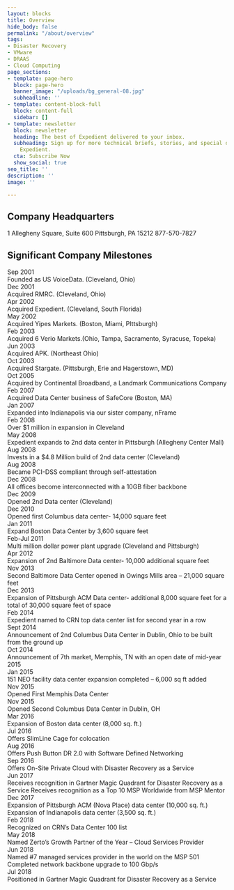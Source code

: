 ```yaml
---
layout: blocks
title: Overview
hide_body: false
permalink: "/about/overview"
tags:
- Disaster Recovery
- VMware
- DRAAS
- Cloud Computing
page_sections:
- template: page-hero
  block: page-hero
  banner_image: "/uploads/bg_general-08.jpg"
  subheadline: ''
- template: content-block-full
  block: content-full
  sidebar: []
- template: newsletter
  block: newsletter
  heading: The best of Expedient delivered to your inbox.
  subheading: Sign up for more technical briefs, stories, and special offers from
    Expedient.
  cta: Subscribe Now
  show_social: true
seo_title: ''
description: ''
image: ''

---
```


## Company Headquarters

1 Allegheny Square, Suite 600
Pittsburgh, PA 15212
877-570-7827

## Significant Company Milestones

<div class="flex mb-4 relative mt-12">
<div class="w-1/3 font-bold font-sans">Sep 2001</div>
<div class="w-2/3">Founded as US VoiceData. (Cleveland, Ohio)</div>
</div>
<div class="flex mb-4 relative">
<div class="w-1/3 font-bold font-sans">Dec 2001</div>
<div class="w-2/3">Acquired RMRC. (Cleveland, Ohio)</div>
</div>
<div class="flex mb-4 relative">
<div class="w-1/3 font-bold font-sans">Apr 2002</div>
<div class="w-2/3">Acquired Expedient. (Cleveland, South Florida)</div>
</div>
<div class="flex mb-4 relative">
<div class="w-1/3 font-bold font-sans">May 2002</div>
<div class="w-2/3">Acquired Yipes Markets. (Boston, Miami, PIttsburgh)</div>
</div>
<div class="flex mb-4 relative">
<div class="w-1/3 font-bold font-sans">Feb 2003</div>
<div class="w-2/3">Acquired 6 Verio Markets.(Ohio, Tampa, Sacramento, Syracuse, Topeka)</div>
</div>
<div class="flex mb-4 relative">
<div class="w-1/3 font-bold font-sans">Jun 2003</div>
<div class="w-2/3">Acquired APK. (Northeast Ohio)</div>
</div>
<div class="flex mb-4 relative">
<div class="w-1/3 font-bold font-sans">Oct 2003</div>
<div class="w-2/3">Acquired Stargate. (Pittsburgh, Erie and Hagerstown, MD)</div>
</div>
<div class="flex mb-4 relative">
<div class="w-1/3 font-bold font-sans">Oct 2005</div>
<div class="w-2/3">Acquired by Continental Broadband, a Landmark Communications Company</div>
</div>
<div class="flex mb-4 relative">
<div class="w-1/3 font-bold font-sans">Feb 2007</div>
<div class="w-2/3">Acquired Data Center business of SafeCore (Boston, MA)</div>
</div>
<div class="flex mb-4 relative">
<div class="w-1/3 font-bold font-sans">Jan 2007</div>
<div class="w-2/3">Expanded into Indianapolis via our sister company, nFrame</div>
</div>
<div class="flex mb-4 relative">
<div class="w-1/3 font-bold font-sans">Feb 2008</div>
<div class="w-2/3">Over $1 million in expansion in Cleveland</div>
</div>
<div class="flex mb-4 relative">
<div class="w-1/3 font-bold font-sans">May 2008</div>
<div class="w-2/3">Expedient expands to 2nd data center in Pittsburgh (Allegheny Center Mall)</div>
</div>
<div class="flex mb-4 relative">
<div class="w-1/3 font-bold font-sans">Aug 2008</div>
<div class="w-2/3">Invests in a $4.8 Million build of 2nd data center (Cleveland)</div>
</div>
<div class="flex mb-4 relative">
<div class="w-1/3 font-bold font-sans">Aug 2008</div>
<div class="w-2/3">Became PCI-DSS compliant through self-attestation</div>
</div>
<div class="flex mb-4 relative">
<div class="w-1/3 font-bold font-sans">Dec 2008</div>
<div class="w-2/3">All offices become interconnected with a 10GB fiber backbone</div>
</div>
<div class="flex mb-4 relative">
<div class="w-1/3 font-bold font-sans">Dec 2009</div>
<div class="w-2/3">Opened 2nd Data center (Cleveland)</div>
</div>
<div class="flex mb-4 relative">
<div class="w-1/3 font-bold font-sans">Dec 2010</div>
<div class="w-2/3">Opened first Columbus data center- 14,000 square feet</div>
</div>
<div class="flex mb-4 relative">
<div class="w-1/3 font-bold font-sans">Jan 2011</div>
<div class="w-2/3">Expand Boston Data Center by 3,600 square feet</div>
</div>
<div class="flex mb-4 relative">
<div class="w-1/3 font-bold font-sans">Feb-Jul 2011</div>
<div class="w-2/3">Multi million dollar power plant upgrade (Cleveland and Pittsburgh)</div>
</div>
<div class="flex mb-4 relative">
<div class="w-1/3 font-bold font-sans">Apr 2012</div>
<div class="w-2/3">Expansion of 2nd Baltimore Data center- 10,000 additional square feet</div>
</div>
<div class="flex mb-4 relative">
<div class="w-1/3 font-bold font-sans">Nov 2013</div>
<div class="w-2/3">Second Baltimore Data Center opened in Owings Mills area – 21,000 square feet</div>
</div>
<div class="flex mb-4 relative">
<div class="w-1/3 font-bold font-sans">Dec 2013</div>
<div class="w-2/3">Expansion of Pittsburgh ACM Data center- additional 8,000 square feet for a total of 30,000 square feet of space</div>
</div>
<div class="flex mb-4 relative">
<div class="w-1/3 font-bold font-sans">Feb 2014</div>
<div class="w-2/3">Expedient named to CRN top data center list for second year in a row</div>
</div>
<div class="flex mb-4 relative">
<div class="w-1/3 font-bold font-sans">Sept 2014</div>
<div class="w-2/3">Announcement of 2nd Columbus Data Center in Dublin, Ohio to be built from the ground up</div>
</div>
<div class="flex mb-4 relative">
<div class="w-1/3 font-bold font-sans">Oct 2014</div>
<div class="w-2/3">Announcement of 7th market, Memphis, TN with an open date of mid-year 2015</div>
</div>
<div class="flex mb-4 relative">
<div class="w-1/3 font-bold font-sans">Jan 2015</div>
<div class="w-2/3">151 NEO facility data center expansion completed – 6,000 sq ft added</div>
</div>
<div class="flex mb-4 relative">
<div class="w-1/3 font-bold font-sans">Nov 2015</div>
<div class="w-2/3">Opened First Memphis Data Center</div>
</div>
<div class="flex mb-4 relative">
<div class="w-1/3 font-bold font-sans">Nov 2015</div>
<div class="w-2/3">Opened Second Columbus Data Center in Dublin, OH</div>
</div>
<div class="flex mb-4 relative">
<div class="w-1/3 font-bold font-sans">Mar 2016</div>
<div class="w-2/3">Expansion of Boston data center (8,000 sq. ft.)</div>
</div>
<div class="flex mb-4 relative">
<div class="w-1/3 font-bold font-sans">Jul 2016</div>
<div class="w-2/3">Offers SlimLine Cage for colocation</div>
</div>
<div class="flex mb-4 relative">
<div class="w-1/3 font-bold font-sans">Aug 2016</div>
<div class="w-2/3">Offers Push Button DR 2.0 with Software Defined Networking</div>
</div>
<div class="flex mb-4 relative">
<div class="w-1/3 font-bold font-sans">Sep 2016</div>
<div class="w-2/3">Offers On-Site Private Cloud with Disaster Recovery as a Service</div>
</div>
<div class="flex mb-4 relative">
<div class="w-1/3 font-bold font-sans">Jun 2017</div>
<div class="w-2/3">Receives recognition in Gartner Magic Quadrant for Disaster Recovery as a Service Receives recognition as a Top 10 MSP Worldwide from MSP Mentor</div>
</div>
<div class="flex mb-4 relative">
<div class="w-1/3 font-bold font-sans">Dec 2017</div>
<div class="w-2/3">Expansion of Pittsburgh ACM (Nova Place) data center (10,000 sq. ft.) Expansion of Indianapolis data center (3,500 sq. ft.)</div>
</div>
<div class="flex mb-4 relative">
<div class="w-1/3 font-bold font-sans">Feb 2018</div>
<div class="w-2/3">Recognized on CRN’s Data Center 100 list</div>
</div>
<div class="flex mb-4 relative">
<div class="w-1/3 font-bold font-sans">May 2018</div>
<div class="w-2/3">Named Zerto’s Growth Partner of the Year – Cloud Services Provider</div>
</div>
<div class="flex mb-4 relative">
<div class="w-1/3 font-bold font-sans">Jun 2018</div>
<div class="w-2/3">
  Named #7 managed services provider in the world on the MSP 501 <br/>
  Completed network backbone upgrade to 100 Gbp/s
</div>
</div>
<div class="flex mb-4 relative">
<div class="w-1/3 font-bold font-sans">Jul 2018</div>
<div class="w-2/3">Positioned in Gartner Magic Quadrant for Disaster Recovery as a Service</div>
</div>
